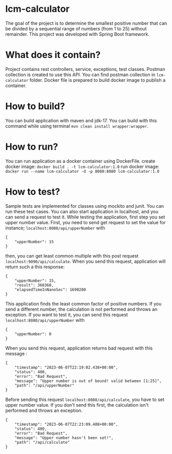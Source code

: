 # lcm-calculator
The goal of the project is to determine the smallest positive number that can be divided by a sequential range of numbers (from 1 to 25)
without remainder. 
This project was developed with Spring Boot framework.
# What does it contain?
Project contains rest controllers, service, exceptions, test classes.
Postman collection is created to use this API. You can find postman collection in `lcm-calculator` folder.
Docker file is prepared to build docker image to publish a container.
# How to build?
You can build application with maven and jdk-17.
You can build with this command while using terminal `mvn clean install wrapper:wrapper`.
# How to run?
You can run application as a docker container using DockerFile.
create docker image:
`docker build . -t lcm-calculator:1.0`
run docker image:
`docker run --name lcm-calculator -d -p 8080:8080 lcm-calculator:1.0`
# How to test?
Sample tests are implemented for classes using mockito and junit. You can run these test cases.
You can also start application in localhost, and you can send a request to test it.
While testing the application, first step you set upper number value. 
First, you need to send get request to set the value for instance; `localhost:8080/api/upperNumber` with
```
{
    "upperNumber": 15
}
```
then, you can get least common multiple with this post request `localhost:9090/api/calculate`. 
When you send this request, application will return such a this response:
```
{
    "upperNumber": 15,
    "result": 360360,
    "elapsedTimeInNanoSec": 1690200
}
```
This application finds the least common factor of positive numbers. 
If you send a different number, the calculation is not performed and throws an exception.
If you want to test it, you can send this request `localhost:8080/api/upperNumber` with 
```
{
    "upperNumber": 0
}
```
When you send this request, application returns bad request with this message :
```
{
    "timestamp": "2023-06-07T22:19:02.438+00:00",
    "status": 400,
    "error": "Bad Request",
    "message": "Upper number is out of bound! valid between [1:25]",
    "path": "/api/upperNumber"
}
```
Before sending this request `localhost:8080/api/calculate`, you have to set upper number value.
If you don't send this first, the calculation isn't performed and throws an exception.
```
{
    "timestamp": "2023-06-07T22:23:09.408+00:00",
    "status": 400,
    "error": "Bad Request",
    "message": "Upper number hasn't been set!",
    "path": "/api/calculate"
}
```




